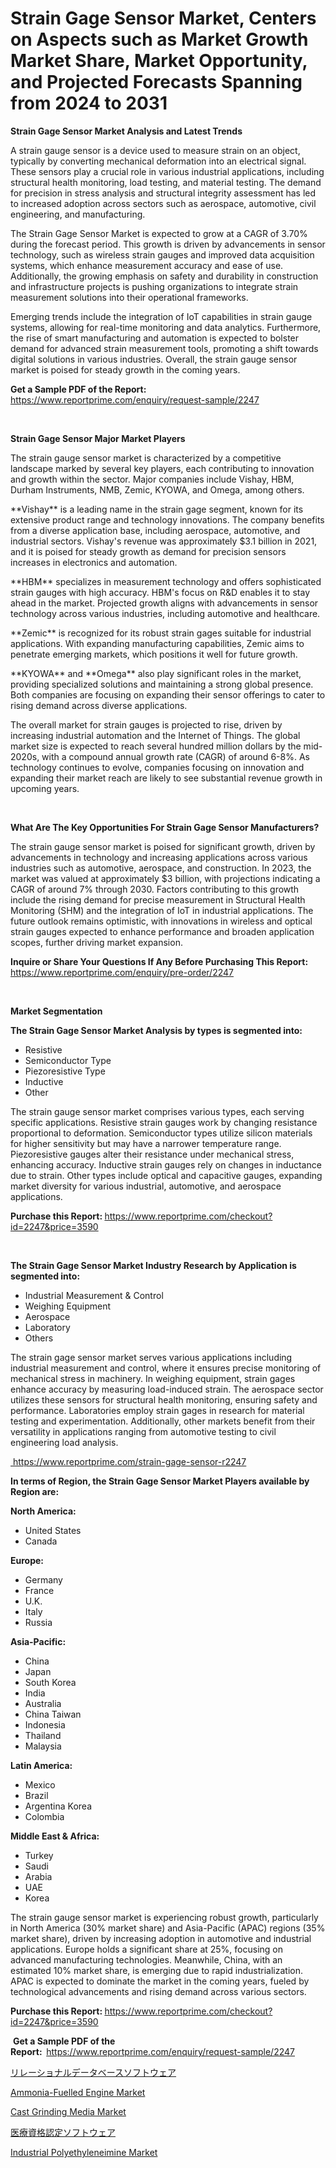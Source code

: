 <p><h1>Strain Gage Sensor Market, Centers on Aspects such as Market Growth Market Share, Market Opportunity, and Projected Forecasts Spanning from 2024 to 2031</h1></p><p><strong>Strain Gage Sensor Market Analysis and Latest Trends</strong></p>
<p><p>A strain gauge sensor is a device used to measure strain on an object, typically by converting mechanical deformation into an electrical signal. These sensors play a crucial role in various industrial applications, including structural health monitoring, load testing, and material testing. The demand for precision in stress analysis and structural integrity assessment has led to increased adoption across sectors such as aerospace, automotive, civil engineering, and manufacturing.</p><p>The Strain Gage Sensor Market is expected to grow at a CAGR of 3.70% during the forecast period. This growth is driven by advancements in sensor technology, such as wireless strain gauges and improved data acquisition systems, which enhance measurement accuracy and ease of use. Additionally, the growing emphasis on safety and durability in construction and infrastructure projects is pushing organizations to integrate strain measurement solutions into their operational frameworks.</p><p>Emerging trends include the integration of IoT capabilities in strain gauge systems, allowing for real-time monitoring and data analytics. Furthermore, the rise of smart manufacturing and automation is expected to bolster demand for advanced strain measurement tools, promoting a shift towards digital solutions in various industries. Overall, the strain gauge sensor market is poised for steady growth in the coming years.</p></p>
<p><strong>Get a Sample PDF of the Report:&nbsp;</strong> <a href="https://www.reportprime.com/enquiry/request-sample/2247">https://www.reportprime.com/enquiry/request-sample/2247</a></p>
<p>&nbsp;</p>
<p><strong>Strain Gage Sensor Major Market Players</strong></p>
<p><p>The strain gauge sensor market is characterized by a competitive landscape marked by several key players, each contributing to innovation and growth within the sector. Major companies include Vishay, HBM, Durham Instruments, NMB, Zemic, KYOWA, and Omega, among others.</p><p>**Vishay** is a leading name in the strain gage segment, known for its extensive product range and technology innovations. The company benefits from a diverse application base, including aerospace, automotive, and industrial sectors. Vishay's revenue was approximately $3.1 billion in 2021, and it is poised for steady growth as demand for precision sensors increases in electronics and automation.</p><p>**HBM** specializes in measurement technology and offers sophisticated strain gauges with high accuracy. HBM's focus on R&D enables it to stay ahead in the market. Projected growth aligns with advancements in sensor technology across various industries, including automotive and healthcare.</p><p>**Zemic** is recognized for its robust strain gages suitable for industrial applications. With expanding manufacturing capabilities, Zemic aims to penetrate emerging markets, which positions it well for future growth.</p><p>**KYOWA** and **Omega** also play significant roles in the market, providing specialized solutions and maintaining a strong global presence. Both companies are focusing on expanding their sensor offerings to cater to rising demand across diverse applications.</p><p>The overall market for strain gauges is projected to rise, driven by increasing industrial automation and the Internet of Things. The global market size is expected to reach several hundred million dollars by the mid-2020s, with a compound annual growth rate (CAGR) of around 6-8%. As technology continues to evolve, companies focusing on innovation and expanding their market reach are likely to see substantial revenue growth in upcoming years.</p></p>
<p>&nbsp;</p>
<p><strong>What Are The Key Opportunities For Strain Gage Sensor Manufacturers?</strong></p>
<p><p>The strain gauge sensor market is poised for significant growth, driven by advancements in technology and increasing applications across various industries such as automotive, aerospace, and construction. In 2023, the market was valued at approximately $3 billion, with projections indicating a CAGR of around 7% through 2030. Factors contributing to this growth include the rising demand for precise measurement in Structural Health Monitoring (SHM) and the integration of IoT in industrial applications. The future outlook remains optimistic, with innovations in wireless and optical strain gauges expected to enhance performance and broaden application scopes, further driving market expansion.</p></p>
<p><strong>Inquire or Share Your Questions If Any Before Purchasing This Report:</strong> <a href="https://www.reportprime.com/enquiry/pre-order/2247">https://www.reportprime.com/enquiry/pre-order/2247</a></p>
<p>&nbsp;</p>
<p><strong>Market Segmentation</strong></p>
<p><strong>The Strain Gage Sensor Market Analysis by types is segmented into:</strong></p>
<p><ul><li>Resistive</li><li>Semiconductor Type</li><li>Piezoresistive Type</li><li>Inductive</li><li>Other</li></ul></p>
<p><p>The strain gauge sensor market comprises various types, each serving specific applications. Resistive strain gauges work by changing resistance proportional to deformation. Semiconductor types utilize silicon materials for higher sensitivity but may have a narrower temperature range. Piezoresistive gauges alter their resistance under mechanical stress, enhancing accuracy. Inductive strain gauges rely on changes in inductance due to strain. Other types include optical and capacitive gauges, expanding market diversity for various industrial, automotive, and aerospace applications.</p></p>
<p><strong>Purchase this Report:&nbsp;</strong><a href="https://www.reportprime.com/checkout?id=2247&price=3590">https://www.reportprime.com/checkout?id=2247&price=3590</a></p>
<p>&nbsp;</p>
<p><strong>The Strain Gage Sensor Market Industry Research by Application is segmented into:</strong></p>
<p><ul><li>Industrial Measurement & Control</li><li>Weighing Equipment</li><li>Aerospace</li><li>Laboratory</li><li>Others</li></ul></p>
<p><p>The strain gage sensor market serves various applications including industrial measurement and control, where it ensures precise monitoring of mechanical stress in machinery. In weighing equipment, strain gages enhance accuracy by measuring load-induced strain. The aerospace sector utilizes these sensors for structural health monitoring, ensuring safety and performance. Laboratories employ strain gages in research for material testing and experimentation. Additionally, other markets benefit from their versatility in applications ranging from automotive testing to civil engineering load analysis.</p></p>
<p><a href="https://www.reportprime.com/strain-gage-sensor-r2247">&nbsp;https://www.reportprime.com/strain-gage-sensor-r2247</a></p>
<p><strong>In terms of Region, the Strain Gage Sensor Market Players available by Region are:</strong></p>
<p>
    <p> <strong> North America: </strong>
        <ul>
            <li>United States</li>
            <li>Canada</li>
        </ul>
        </p> 
    <p> <strong> Europe: </strong>
        <ul>
            <li>Germany</li>
            <li>France</li>
            <li>U.K.</li>
            <li>Italy</li>
            <li>Russia</li>
        </ul>
        </p> 
    <p> <strong> Asia-Pacific: </strong>
        <ul>
            <li>China</li>
            <li>Japan</li>
            <li>South Korea</li>
            <li>India</li>
            <li>Australia</li>
            <li>China Taiwan</li>
            <li>Indonesia</li>
            <li>Thailand</li>
            <li>Malaysia</li>
        </ul>
        </p> 
    <p> <strong> Latin America: </strong>
        <ul>
            <li>Mexico</li>
            <li>Brazil</li>
            <li>Argentina Korea</li>
            <li>Colombia</li>
        </ul>
        </p> 
    <p> <strong> Middle East & Africa: </strong>
        <ul>
            <li>Turkey</li>
            <li>Saudi</li>
            <li>Arabia</li>
            <li>UAE</li>
            <li>Korea</li>
        </ul>
    </p>
    </p>
<p><p>The strain gauge sensor market is experiencing robust growth, particularly in North America (30% market share) and Asia-Pacific (APAC) regions (35% market share), driven by increasing adoption in automotive and industrial applications. Europe holds a significant share at 25%, focusing on advanced manufacturing technologies. Meanwhile, China, with an estimated 10% market share, is emerging due to rapid industrialization. APAC is expected to dominate the market in the coming years, fueled by technological advancements and rising demand across various sectors.</p></p>
<p><strong>Purchase this Report: </strong><a href="https://www.reportprime.com/checkout?id=2247&price=3590">https://www.reportprime.com/checkout?id=2247&price=3590</a></p>
<p>&nbsp;<strong>Get a Sample PDF of the Report:&nbsp;&nbsp;</strong><a href="https://www.reportprime.com/enquiry/request-sample/2247">https://www.reportprime.com/enquiry/request-sample/2247</a></p>
<p><strong></strong></p>
<p><p><a href="https://medium.com/@kw8enloe/%E3%82%B0%E3%83%AD%E3%83%BC%E3%83%90%E3%83%AB%E3%83%AA%E3%83%AC%E3%83%BC%E3%82%B7%E3%83%A7%E3%83%8A%E3%83%AB%E3%83%87%E3%83%BC%E3%82%BF%E3%83%99%E3%83%BC%E3%82%B9%E3%82%BD%E3%83%95%E3%83%88%E3%82%A6%E3%82%A7%E3%82%A2%E7%94%A3%E6%A5%AD%E8%AA%BF%E6%9F%BB%E5%A0%B1%E5%91%8A%E6%9B%B8-%E7%AB%B6%E4%BA%89%E7%8A%B6%E6%B3%81-%E5%B8%82%E5%A0%B4%E8%A6%8F%E6%A8%A1-%E5%9C%B0%E5%9F%9F%E7%8A%B6%E6%B3%81%E3%81%8A%E3%82%88%E3%81%B3%E4%BA%88%E6%B8%AC%E8%A6%8B%E9%80%9A%E3%81%97-2024%E5%B9%B4-2031%E5%B9%B4-c0e65f5f4dac">リレーショナルデータベースソフトウェア</a></p><p><a href="https://issuu.com/reportprime-2/docs/ammonia-fuelled-engine-market-size-_10b77ec34c655c">Ammonia-Fuelled Engine Market</a></p><p><a href="https://medium.com/@fredyyunianto_89084/cast-grinding-media-market-size-growth-and-industry-analysis-by-market-segmentation-and-regional-28036c7173f1">Cast Grinding Media Market</a></p><p><a href="https://medium.com/@grarrity46/%E5%B0%86%E6%9D%A5%E3%81%AE%E5%8C%BB%E7%99%82%E8%B3%87%E6%A0%BC%E8%AA%8D%E8%A8%BC%E3%82%BD%E3%83%95%E3%83%88%E3%82%A6%E3%82%A7%E3%82%A2%E5%B8%82%E5%A0%B4%E3%81%AB%E9%96%A2%E3%81%99%E3%82%8B%E6%B4%9E%E5%AF%9F-2024%E5%B9%B4%E3%81%8B%E3%82%892031%E5%B9%B4%E3%81%AE%E3%83%88%E3%83%AC%E3%83%B3%E3%83%89%E3%81%A8%E5%9C%B0%E5%9F%9F%E5%88%86%E6%9E%90-d2eb9e952a61">医療資格認定ソフトウェア</a></p><p><a href="https://medium.com/@fredyyunianto_89084/industrial-polyethyleneimine-market-industry-trends-and-forecast-for-period-from-2024-to-2031-b311501a70ca">Industrial Polyethyleneimine Market</a></p></p>